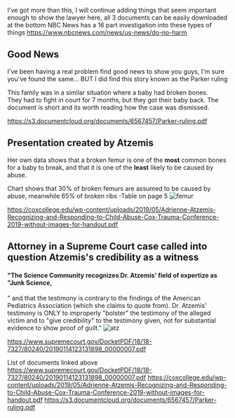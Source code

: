 I've got more than this, I will continue adding things that seem important enough to show the lawyer here, all 3 documents can be easily downloaded at the bottom
NBC News has a 16 part investigation into these types of things 
https://www.nbcnews.com/news/us-news/do-no-harm
## Good News

I've been having a real problem find good news to show you guys, I'm sure you've found the same... 
BUT I did find this story known as the Parker ruling

This family was in a similar situation where a baby had broken bones.  
They had to fight in court for 7 months, but they got their baby back.  The document is short and its worth reading how the case was dismissed.  

https://s3.documentcloud.org/documents/6567457/Parker-ruling.pdf

## Presentation created by Atzemis ###

 Her own data shows that a broken femur is one of the **most** common bones for a baby to break, and that it is one of the **least** likely to be caused by abuse.  

 Chart shows that 30% of broken femurs are assumed to be caused by abuse, meanwhile 65% of broken ribs -Table on page 5
 ![femur](https://github.com/senorblasto/Family/assets/15737644/26cc5404-9836-496c-b9dd-fce6e6247f87)


https://coxcollege.edu/wp-content/uploads/2019/05/Adrienne-Atzemis-Recognizing-and-Responding-to-Child-Abuse-Cox-Trauma-Conference-2019-without-images-for-handout.pdf


## Attorney in a Supreme Court case called into question Atzemis's credibility as a witness

#### "The Science Community recognizes **Dr. Atzemis'** field of expertize as "Junk Science,
" and that the testimony is contrary to the findings of the American Pediatrics Association (which she claims to quote from). Dr. Atzemis' testimony is ONLY to improperly "bolster" the testimony of the alleged victim and
to "give credibility" to the testimony given, not for substantial evidence to show proof of guilt."
![atz](https://github.com/senorblasto/Family/assets/15737644/24f8aa3e-66e5-41a6-a8af-3619dccabf2e)

https://www.supremecourt.gov/DocketPDF/18/18-7327/80240/20190114123131898_00000007.pdf




List of documents linked above
https://www.supremecourt.gov/DocketPDF/18/18-7327/80240/20190114123131898_00000007.pdf
https://coxcollege.edu/wp-content/uploads/2019/05/Adrienne-Atzemis-Recognizing-and-Responding-to-Child-Abuse-Cox-Trauma-Conference-2019-without-images-for-handout.pdf
https://s3.documentcloud.org/documents/6567457/Parker-ruling.pdf

